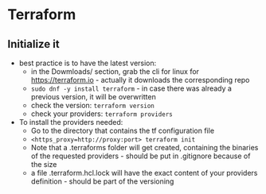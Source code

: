 # Terraform
## Initialize it 
* best practice is to have the latest version:
  * in the Dowmloads/ section, grab the cli for linux for https://terraform.io - actually it downloads the corresponding repo
  * `sudo dnf -y install terraform`  - in case there was already a previous version, it will be overwritten
  * check the version: `terraform version`
  * check your providers: `terraform providers`
* To install the providers needed:
  * Go to the directory that contains the tf configuration file  
  * `<https_proxy=http://proxy:port> terraform init`  
  * Note that a .terraforms folder will get created, containing the binaries of the requested providers - should be put in .gitignore because of the size  
  * a file .terraform.hcl.lock will have the exact content of your providers definition  - should be part of the versioning  
  
